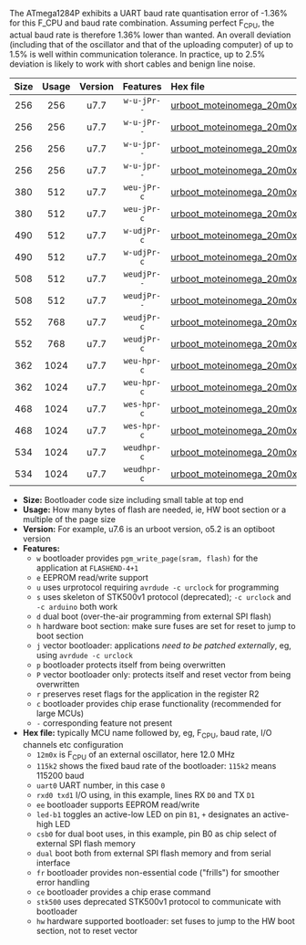 The ATmega1284P exhibits a UART baud rate quantisation error of -1.36% for this F_CPU and baud rate combination. Assuming perfect F<sub>CPU</sub>, the actual baud rate is therefore 1.36% lower than wanted. An overall deviation (including that of the oscillator and that of the uploading computer) of up to 1.5% is well within communication tolerance. In practice, up to 2.5% deviation is likely to work with short cables and benign line noise.

|Size|Usage|Version|Features|Hex file|
|:-:|:-:|:-:|:-:|:--|
|256|256|u7.7|`w-u-jPr--`|[urboot_moteinomega_20m0x_+230k4_uart0_rxd0_txd1_led+d7.hex](https://raw.githubusercontent.com/stefanrueger/urboot.hex/main/boards/moteinomega/external_oscillator/fcpu_20m0x/br_+230k4/urboot_moteinomega_20m0x_+230k4_uart0_rxd0_txd1_led+d7.hex)|
|256|256|u7.7|`w-u-jPr--`|[urboot_moteinomega_20m0x_+230k4_uart1_rxd2_txd3_led+d7.hex](https://raw.githubusercontent.com/stefanrueger/urboot.hex/main/boards/moteinomega/external_oscillator/fcpu_20m0x/br_+230k4/urboot_moteinomega_20m0x_+230k4_uart1_rxd2_txd3_led+d7.hex)|
|256|256|u7.7|`w-u-jpr--`|[urboot_moteinomega_20m0x_+230k4_uart0_rxd0_txd1_led+d7_fr.hex](https://raw.githubusercontent.com/stefanrueger/urboot.hex/main/boards/moteinomega/external_oscillator/fcpu_20m0x/br_+230k4/urboot_moteinomega_20m0x_+230k4_uart0_rxd0_txd1_led+d7_fr.hex)|
|256|256|u7.7|`w-u-jpr--`|[urboot_moteinomega_20m0x_+230k4_uart1_rxd2_txd3_led+d7_fr.hex](https://raw.githubusercontent.com/stefanrueger/urboot.hex/main/boards/moteinomega/external_oscillator/fcpu_20m0x/br_+230k4/urboot_moteinomega_20m0x_+230k4_uart1_rxd2_txd3_led+d7_fr.hex)|
|380|512|u7.7|`weu-jPr-c`|[urboot_moteinomega_20m0x_+230k4_uart0_rxd0_txd1_ee_led+d7_fr_ce.hex](https://raw.githubusercontent.com/stefanrueger/urboot.hex/main/boards/moteinomega/external_oscillator/fcpu_20m0x/br_+230k4/urboot_moteinomega_20m0x_+230k4_uart0_rxd0_txd1_ee_led+d7_fr_ce.hex)|
|380|512|u7.7|`weu-jPr-c`|[urboot_moteinomega_20m0x_+230k4_uart1_rxd2_txd3_ee_led+d7_fr_ce.hex](https://raw.githubusercontent.com/stefanrueger/urboot.hex/main/boards/moteinomega/external_oscillator/fcpu_20m0x/br_+230k4/urboot_moteinomega_20m0x_+230k4_uart1_rxd2_txd3_ee_led+d7_fr_ce.hex)|
|490|512|u7.7|`w-udjPr-c`|[urboot_moteinomega_20m0x_+230k4_uart0_rxd0_txd1_led+d7_csc7_dual_fr_ce.hex](https://raw.githubusercontent.com/stefanrueger/urboot.hex/main/boards/moteinomega/external_oscillator/fcpu_20m0x/br_+230k4/urboot_moteinomega_20m0x_+230k4_uart0_rxd0_txd1_led+d7_csc7_dual_fr_ce.hex)|
|490|512|u7.7|`w-udjPr-c`|[urboot_moteinomega_20m0x_+230k4_uart1_rxd2_txd3_led+d7_csc7_dual_fr_ce.hex](https://raw.githubusercontent.com/stefanrueger/urboot.hex/main/boards/moteinomega/external_oscillator/fcpu_20m0x/br_+230k4/urboot_moteinomega_20m0x_+230k4_uart1_rxd2_txd3_led+d7_csc7_dual_fr_ce.hex)|
|508|512|u7.7|`weudjPr--`|[urboot_moteinomega_20m0x_+230k4_uart0_rxd0_txd1_ee_led+d7_csc7_dual_fr.hex](https://raw.githubusercontent.com/stefanrueger/urboot.hex/main/boards/moteinomega/external_oscillator/fcpu_20m0x/br_+230k4/urboot_moteinomega_20m0x_+230k4_uart0_rxd0_txd1_ee_led+d7_csc7_dual_fr.hex)|
|508|512|u7.7|`weudjPr--`|[urboot_moteinomega_20m0x_+230k4_uart1_rxd2_txd3_ee_led+d7_csc7_dual_fr.hex](https://raw.githubusercontent.com/stefanrueger/urboot.hex/main/boards/moteinomega/external_oscillator/fcpu_20m0x/br_+230k4/urboot_moteinomega_20m0x_+230k4_uart1_rxd2_txd3_ee_led+d7_csc7_dual_fr.hex)|
|552|768|u7.7|`weudjPr-c`|[urboot_moteinomega_20m0x_+230k4_uart0_rxd0_txd1_ee_led+d7_csc7_dual_fr_ce.hex](https://raw.githubusercontent.com/stefanrueger/urboot.hex/main/boards/moteinomega/external_oscillator/fcpu_20m0x/br_+230k4/urboot_moteinomega_20m0x_+230k4_uart0_rxd0_txd1_ee_led+d7_csc7_dual_fr_ce.hex)|
|552|768|u7.7|`weudjPr-c`|[urboot_moteinomega_20m0x_+230k4_uart1_rxd2_txd3_ee_led+d7_csc7_dual_fr_ce.hex](https://raw.githubusercontent.com/stefanrueger/urboot.hex/main/boards/moteinomega/external_oscillator/fcpu_20m0x/br_+230k4/urboot_moteinomega_20m0x_+230k4_uart1_rxd2_txd3_ee_led+d7_csc7_dual_fr_ce.hex)|
|362|1024|u7.7|`weu-hpr-c`|[urboot_moteinomega_20m0x_+230k4_uart0_rxd0_txd1_ee_led+d7_fr_ce_hw.hex](https://raw.githubusercontent.com/stefanrueger/urboot.hex/main/boards/moteinomega/external_oscillator/fcpu_20m0x/br_+230k4/urboot_moteinomega_20m0x_+230k4_uart0_rxd0_txd1_ee_led+d7_fr_ce_hw.hex)|
|362|1024|u7.7|`weu-hpr-c`|[urboot_moteinomega_20m0x_+230k4_uart1_rxd2_txd3_ee_led+d7_fr_ce_hw.hex](https://raw.githubusercontent.com/stefanrueger/urboot.hex/main/boards/moteinomega/external_oscillator/fcpu_20m0x/br_+230k4/urboot_moteinomega_20m0x_+230k4_uart1_rxd2_txd3_ee_led+d7_fr_ce_hw.hex)|
|468|1024|u7.7|`wes-hpr-c`|[urboot_moteinomega_20m0x_+230k4_uart0_rxd0_txd1_ee_led+d7_fr_ce_stk500_hw.hex](https://raw.githubusercontent.com/stefanrueger/urboot.hex/main/boards/moteinomega/external_oscillator/fcpu_20m0x/br_+230k4/urboot_moteinomega_20m0x_+230k4_uart0_rxd0_txd1_ee_led+d7_fr_ce_stk500_hw.hex)|
|468|1024|u7.7|`wes-hpr-c`|[urboot_moteinomega_20m0x_+230k4_uart1_rxd2_txd3_ee_led+d7_fr_ce_stk500_hw.hex](https://raw.githubusercontent.com/stefanrueger/urboot.hex/main/boards/moteinomega/external_oscillator/fcpu_20m0x/br_+230k4/urboot_moteinomega_20m0x_+230k4_uart1_rxd2_txd3_ee_led+d7_fr_ce_stk500_hw.hex)|
|534|1024|u7.7|`weudhpr-c`|[urboot_moteinomega_20m0x_+230k4_uart0_rxd0_txd1_ee_led+d7_csc7_dual_fr_ce_hw.hex](https://raw.githubusercontent.com/stefanrueger/urboot.hex/main/boards/moteinomega/external_oscillator/fcpu_20m0x/br_+230k4/urboot_moteinomega_20m0x_+230k4_uart0_rxd0_txd1_ee_led+d7_csc7_dual_fr_ce_hw.hex)|
|534|1024|u7.7|`weudhpr-c`|[urboot_moteinomega_20m0x_+230k4_uart1_rxd2_txd3_ee_led+d7_csc7_dual_fr_ce_hw.hex](https://raw.githubusercontent.com/stefanrueger/urboot.hex/main/boards/moteinomega/external_oscillator/fcpu_20m0x/br_+230k4/urboot_moteinomega_20m0x_+230k4_uart1_rxd2_txd3_ee_led+d7_csc7_dual_fr_ce_hw.hex)|

- **Size:** Bootloader code size including small table at top end
- **Usage:** How many bytes of flash are needed, ie, HW boot section or a multiple of the page size
- **Version:** For example, u7.6 is an urboot version, o5.2 is an optiboot version
- **Features:**
  + `w` bootloader provides `pgm_write_page(sram, flash)` for the application at `FLASHEND-4+1`
  + `e` EEPROM read/write support
  + `u` uses urprotocol requiring `avrdude -c urclock` for programming
  + `s` uses skeleton of STK500v1 protocol (deprecated); `-c urclock` and `-c arduino` both work
  + `d` dual boot (over-the-air programming from external SPI flash)
  + `h` hardware boot section: make sure fuses are set for reset to jump to boot section
  + `j` vector bootloader: applications *need to be patched externally*, eg, using `avrdude -c urclock`
  + `p` bootloader protects itself from being overwritten
  + `P` vector bootloader only: protects itself and reset vector from being overwritten
  + `r` preserves reset flags for the application in the register R2
  + `c` bootloader provides chip erase functionality (recommended for large MCUs)
  + `-` corresponding feature not present
- **Hex file:** typically MCU name followed by, eg, F<sub>CPU</sub>, baud rate, I/O channels etc configuration
  + `12m0x` is F<sub>CPU</sub> of an external oscillator, here 12.0 MHz
  + `115k2` shows the fixed baud rate of the bootloader: `115k2` means 115200 baud
  + `uart0` UART number, in this case `0`
  + `rxd0 txd1` I/O using, in this example, lines RX `D0` and TX `D1`
  + `ee` bootloader supports EEPROM read/write
  + `led-b1` toggles an active-low LED on pin `B1`, `+` designates an active-high LED
  + `csb0` for dual boot uses, in this example, pin B0 as chip select of external SPI flash memory
  + `dual` boot both from external SPI flash memory and from serial interface
  + `fr` bootloader provides non-essential code ("frills") for smoother error handling
  + `ce` bootloader provides a chip erase command
  + `stk500` uses deprecated STK500v1 protocol to communicate with bootloader
  + `hw` hardware supported bootloader: set fuses to jump to the HW boot section, not to reset vector
